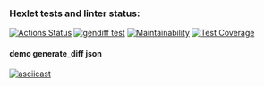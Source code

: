 ### Hexlet tests and linter status:
[![Actions Status](https://github.com/EdZev/python-project-50/actions/workflows/hexlet-check.yml/badge.svg)](https://github.com/EdZev/python-project-50/actions)
[![gendiff test](https://github.com/EdZev/python-project-50/actions/workflows/ed-check.yml/badge.svg)](https://github.com/EdZev/python-project-50/actions/workflows/ed-check.yml)
[![Maintainability](https://api.codeclimate.com/v1/badges/d01b5e583ce44d51bf45/maintainability)](https://codeclimate.com/github/EdZev/python-project-50/maintainability)
[![Test Coverage](https://api.codeclimate.com/v1/badges/d01b5e583ce44d51bf45/test_coverage)](https://codeclimate.com/github/EdZev/python-project-50/test_coverage)

#### demo generate_diff json
[![asciicast](https://asciinema.org/a/OBEtXX9VDaSBT73VMpZNYwYTg.svg)](https://asciinema.org/a/OBEtXX9VDaSBT73VMpZNYwYTg)